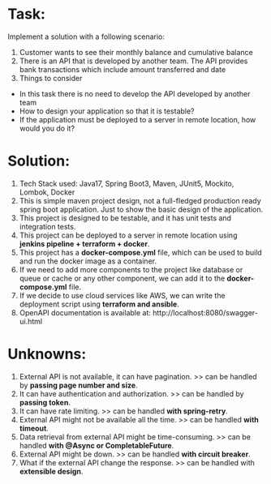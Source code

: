 # Task:

Implement a solution with a following scenario:

1. Customer wants to see their monthly balance and cumulative balance
2. There is an API that is developed by another team. The API provides bank transactions which include amount transferred and date
3. Things to consider
* In this task there is no need to develop the API developed by another team
* How to design your application so that it is testable?
* If the application must be deployed to a server in remote location, how would you do it?

# Solution:

1) Tech Stack used: Java17, Spring Boot3, Maven, JUnit5, Mockito, Lombok, Docker
2) This is simple maven project design, not a full-fledged production ready spring boot application. Just to show the basic design of the application.
3) This project is designed to be testable, and it has unit tests and integration tests. 
4) This project can be deployed to a server in remote location using **jenkins pipeline + terraform + docker**. 
5) This project has a **docker-compose.yml** file, which can be used to build and run the docker image as a container.
6) If we need to add more components to the project like database or queue or cache or any other component, we can add it to the **docker-compose.yml** file.
7) If we decide to use cloud services like AWS, we can write the deployment script using **terraform and ansible**.
8) OpenAPI documentation is available at: http://localhost:8080/swagger-ui.html

# Unknowns:

1) External API is not available, it can have pagination. >>  can be handled by **passing page number and size**.
2) It can have authentication and authorization. >>  can be handled by **passing token**.
3) It can have rate limiting. >> can be handled **with spring-retry**.
4) External API might not be available all the time. >> can be handled **with timeout**.
5) Data retrieval from external API might be time-consuming. >> can be handled **with @Async or CompletableFuture**.
6) External API might be down. >> can be handled **with circuit breaker**.
7) What if the external API change the response. >> can be handled with **extensible design**.


